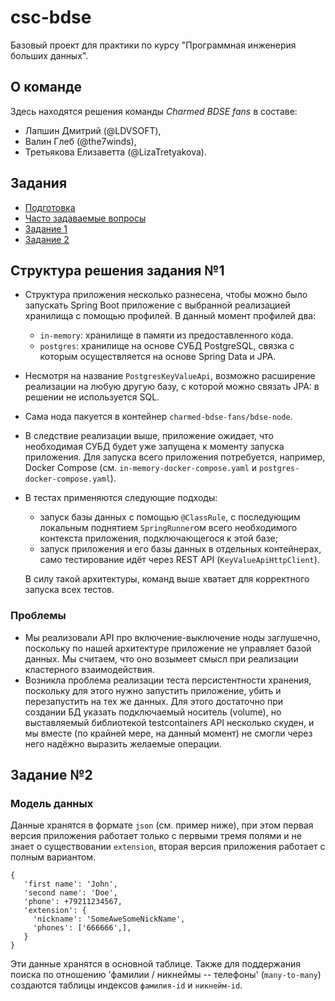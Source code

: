 # csc-bdse
Базовый проект для практики по курсу "Программная инженерия больших данных".

## О команде

Здесь находятся решения команды *Charmed BDSE fans* в составе:
- Лапшин Дмитрий (@LDVSOFT),
- Валин Глеб (@the7winds),
- Третьякова Елизаветта (@LizaTretyakova).

## Задания
- [Подготовка](INSTALL.md)
- [Часто задаваемые вопросы](FAQ.md)
- [Задание 1](TASK1.md)
- [Задание 2](TASK2.md)

## Структура решения задания №1
- Структура приложения несколько разнесена, чтобы можно было запускать Spring Boot приложение
  с выбранной реализацией хранилища с помощью профилей. В данный момент профилей два:
  - `in-memory`: хранилище в памяти из предоставленного кода.
  - `postgres`: хранилище на основе СУБД PostgreSQL, связка с которым осуществляется на
    основе Spring Data и JPA.

- Несмотря на название `PostgresKeyValueApi`, возможно расширение
  реализации на любую другую базу, с которой можно связать JPA: в решении
  не используется SQL.
- Сама нода пакуется в контейнер `charmed-bdse-fans/bdse-node`.
- В следствие реализации выше, приложение ожидает, что необходимая СУБД будет уже запущена
  к моменту запуска приложения. Для запуска всего приложения потребуется, например, Docker Compose
  (см. `in-memory-docker-compose.yaml` и `postgres-docker-compose.yaml`).
- В тестах применяются следующие подходы:
  - запуск базы данных с помощью `@ClassRule`, с последующим локальным поднятием `SpringRunner`ом
    всего необходимого контекста приложения, подключающегося к этой базе;
  - запуск приложения и его базы данных в отдельных контейнерах, само тестирование
    идёт через REST API (`KeyValueApiHttpClient`).

  В силу такой архитектуры, команд выше хватает для корректного запуска всех тестов.

### Проблемы

- Мы реализовали API про включение-выключение ноды заглушечно, поскольку по нашей архитектуре
  приложение не управляет базой данных. Мы считаем, что оно возымеет смысл при реализации кластерного взаимодействия.
- Возникла проблема реализации теста персистентности хранения, поскольку для этого нужно запустить приложение,
  убить и перезапустить на тех же данных. Для этого достаточно при создании БД указать подключаемый носитель (volume),
  но выставляемый библиотекой testcontainers API несколько скуден, и мы вместе (по крайней мере, на данный момент) не
  смогли через него надёжно выразить желаемые операции.
  
## Задание №2
### Модель данных
Данные хранятся в формате `json` (см. пример ниже), при этом первая версия приложения работает только с первыми тремя полями и не знает о существовании `extension`, вторая версия приложения работает с полным вариантом.
```
{
   'first name': 'John',
   'second name': 'Doe',
   'phone': +79211234567,
   'extension': {
     'nickname': 'SomeAweSomeNickName',
     'phones': ['666666',],
   }
}
```
Эти данные хранятся в основной таблице. Также для поддержания поиска по отношению 'фамилии / никнеймы -- телефоны' (`many-to-many`) создаются таблицы индексов `фамилия-id` и `никнейм-id`.
